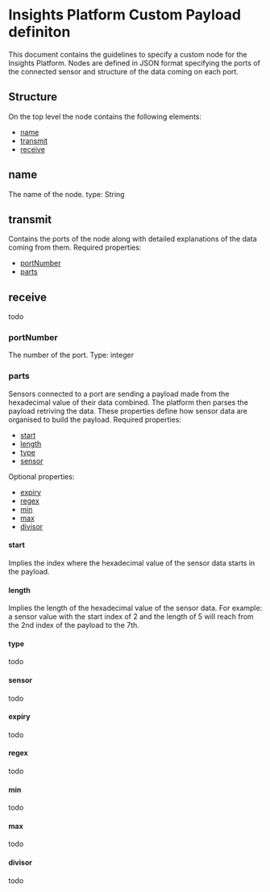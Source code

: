 # Insights Platform Custom Payload definiton
This document contains the guidelines to specify a custom node for the Insights Platform. Nodes are defined in JSON format specifying the ports of the connected sensor and structure of the data coming on each port.

## Structure
On the top level the node contains the following elements:
- [name](#name)
- [transmit](#transmit)
- [receive](#receive)

## name
The name of the node.
type: String

## transmit
Contains the ports of the node along with detailed explanations of the data coming from them.
Required properties:
- [portNumber](#portNumber)
- [parts](#parts)

## receive
todo

### portNumber
The number of the port.
Type: integer

### parts
Sensors connected to a port are sending a payload made from the hexadecimal value of their data combined. The platform then parses the payload retriving the data. These properties define how sensor data are organised to build the payload.
Required properties:
 - [start](#start)
 - [length](#length)
 - [type](#type)
 - [sensor](#sensor)

Optional properties:
 - [expiry](#expiry)
 - [regex](#regex)
 - [min](#min)
 - [max](#max)
 - [divisor](#divisor)
 
#### start
Implies the index where the hexadecimal value of the sensor data starts in the payload.
 
#### length
Implies the length of the hexadecimal value of the sensor data.
For example: a sensor value with the start index of 2 and the length of 5 will reach from the 2nd index of the payload to the 7th.
 
#### type
todo
 
#### sensor
todo
 
#### expiry
todo
 
#### regex
todo
 
#### min
todo
 
#### max
todo
 
#### divisor
todo
